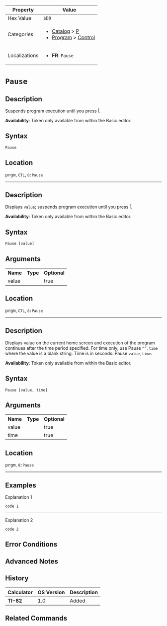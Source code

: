 | Property      | Value |
|---------------|-------|
| Hex Value     | `$D8`|
| Categories    | <ul><li>[Catalog](../categories/Catalog.md) > [P](../categories/Catalog.md#P)</li><li>[Program](../categories/Program.md) > [Control](../categories/Program.md#Control)</li></ul> |
| Localizations | <ul><li><b>FR</b>: `Pause `</li></ul> |

# `Pause `

## Description
Suspends program execution until you press Í.


<b>Availability</b>: Token only available from within the Basic editor.

## Syntax
`Pause`

## Location
<kbd>prgm</kbd>, `CTL`, `8:Pause`
<hr>

## Description
Displays `value`; suspends program execution until you press Í.


<b>Availability</b>: Token only available from within the Basic editor.

## Syntax
`Pause [value]`

## Arguments
<table>
<tr><th>Name</th><th>Type</th><th>Optional</th></tr>

<tr><td>value</td><td></td><td>true</td></tr>

</table>

## Location
<kbd>prgm</kbd>, `CTL`, `8:Pause`
<hr>

## Description
Displays value on the current home screen and execution of the program continues after the time period specified. For time only, use Pause `“”,time` where the value is a blank string. Time is in seconds.
Pause `value,time`.


<b>Availability</b>: Token only available from within the Basic editor.

## Syntax
`Pause [value, time]`

## Arguments
<table>
<tr><th>Name</th><th>Type</th><th>Optional</th></tr>

<tr><td>value</td><td></td><td>true</td></tr>

<tr><td>time</td><td></td><td>true</td></tr>

</table>

## Location
<kbd>prgm</kbd>, `8:Pause`
<hr>

## Examples

Explanation 1
```ti-basic
code 1
```
---
Explanation 2
```ti-basic
code 2
```

## Error Conditions


## Advanced Notes


## History
| Calculator | OS Version | Description |
|------------|------------|-------------|
| <b>TI-82</b> | 1.0 | Added

## Related Commands

    